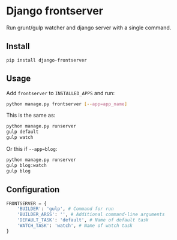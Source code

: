 # Django frontserver

Run grunt/gulp watcher and django server with a single command.

## Install

```
pip install django-frontserver
```

## Usage

Add `frontserver` to `INSTALLED_APPS` and run:

```sh
python manage.py frontserver [--app=app_name]
```

This is the same as:

```sh
python manage.py runserver
gulp default
gulp watch
```

Or this if `--app=blog`:

```sh
python manage.py runserver
gulp blog:watch
gulp blog
```

## Configuration

```py
FRONTSERVER = {
    'BUILDER': 'gulp', # Command for run
    'BUILDER_ARGS': '', # Additional command-line arguments
    'DEFAULT_TASK': 'default', # Name of default task
    'WATCH_TASK': 'watch', # Name of watch task
}
```
